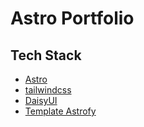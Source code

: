 # Astro Portfolio

## Tech Stack

- [Astro](https://astro.build)
- [tailwindcss](https://tailwindcss.com/)
- [DaisyUI](https://daisyui.com/)
- [Template Astrofy](https://github.com/manuelernestog/astrofy)